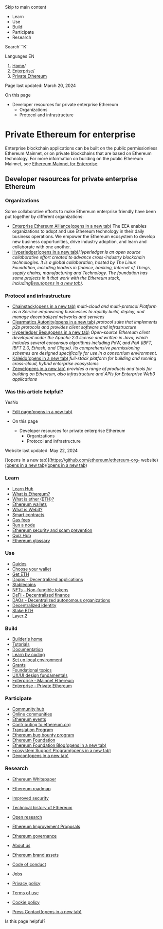 Skip to main content

[](/en/)

  * Learn
  * Use
  * Build
  * Participate
  * Research

Search```K`

Languages EN

  1. [Home](/en/)/
  2. [Enterprise](/en/enterprise/)/
  3. [Private Ethereum](/en/enterprise/private-ethereum/)

Page last updated: March 20, 2024

On this page

  * Developer resources for private enterprise Ethereum
    * Organizations
    * Protocol and infrastructure

# Private Ethereum for enterprise

Enterprise blockchain applications can be built on the public permissionless
Ethereum Mainnet, or on private blockchains that are based on Ethereum
technology. For more information on building on the public Ethereum Mainnet,
see [Ethereum Mainnet for Enterprise](/en/enterprise/).

## Developer resources for private enterprise Ethereum

### Organizations

Some collaborative efforts to make Ethereum enterprise friendly have been put
together by different organizations:

  * [Enterprise Ethereum Alliance(opens in a new tab)](https://entethalliance.org/) The EEA enables organizations to adopt and use Ethereum technology in their daily business operations. We empower the Ethereum ecosystem to develop new business opportunities, drive industry adoption, and learn and collaborate with one another.
  * [Hyperledger(opens in a new tab)](https://hyperledger.org)_Hyperledger is an open source collaborative effort created to advance cross-industry blockchain technologies. It is a global collaboration, hosted by The Linux Foundation, including leaders in finance, banking, Internet of Things, supply chains, manufacturing and Technology. The foundation has some projects in it that work with the Ethereum stack, including[Besu(opens in a new tab)](https://www.hyperledger.org/use/besu)._

### Protocol and infrastructure

  * [Chainstack(opens in a new tab)](https://chainstack.com/) _multi-cloud and multi-protocol Platform as a Service empowering businesses to rapidly build, deploy, and manage decentralized networks and services_
  * [Clearmatics Autonity(opens in a new tab)](https://www.clearmatics.com/about/) _protocol suite that implements p2p protocols and provides client software and infrastructure_
  * [Hyperledger Besu(opens in a new tab)](https://www.hyperledger.org/use/besu) _Open-source Ethereum client developed under the Apache 2.0 license and written in Java, which includes several consensus algorithms including PoW, and PoA (IBFT, IBFT 2.0, Ethash, and Clique). Its comprehensive permissioning schemes are designed specifically for use in a consortium environment._
  * [Kaleido(opens in a new tab)](https://kaleido.io/) _full-stack platform for building and running cross-cloud, hybrid enterprise ecosystems_
  * [Zeeve(opens in a new tab)](https://www.zeeve.io/) _provides a range of products and tools for building on Ethereum, also infrastructure and APIs for Enterprise Web3 applications_

### Was this article helpful?

YesNo

  * [Edit page(opens in a new tab)](https://github.com/ethereum/ethereum-org-website/tree/dev/public/content/enterprise/private-ethereum/index.md)
  * On this page

    * Developer resources for private enterprise Ethereum
      * Organizations
      * Protocol and infrastructure

Website last updated: May 22, 2024

[(opens in a new tab)](https://github.com/ethereum/ethereum-org-
website)[(opens in a new tab)](https://twitter.com/ethdotorg)[(opens in a new
tab)](https://discord.gg/ethereum-org)

### Learn

  * [Learn Hub](/en/learn/)
  * [What is Ethereum?](/en/what-is-ethereum/)
  * [What is ether (ETH)?](/en/eth/)
  * [Ethereum wallets](/en/wallets/)
  * [What is Web3?](/en/web3/)
  * [Smart contracts](/en/smart-contracts/)
  * [Gas fees](/en/gas/)
  * [Run a node](/en/run-a-node/)
  * [Ethereum security and scam prevention](/en/security/)
  * [Quiz Hub](/en/quizzes/)
  * [Ethereum glossary](/en/glossary/)

### Use

  * [Guides](/en/guides/)
  * [Choose your wallet](/en/wallets/find-wallet/)
  * [Get ETH](/en/get-eth/)
  * [Dapps - Decentralized applications](/en/dapps/)
  * [Stablecoins](/en/stablecoins/)
  * [NFTs - Non-fungible tokens](/en/nft/)
  * [DeFi - Decentralized finance](/en/defi/)
  * [DAOs - Decentralized autonomous organizations](/en/dao/)
  * [Decentralized identity](/en/decentralized-identity/)
  * [Stake ETH](/en/staking/)
  * [Layer 2](/en/layer-2/)

### Build

  * [Builder's home](/en/developers/)
  * [Tutorials](/en/developers/tutorials/)
  * [Documentation](/en/developers/docs/)
  * [Learn by coding](/en/developers/learning-tools/)
  * [Set up local environment](/en/developers/local-environment/)
  * [Grants](/en/community/grants/)
  * [Foundational topics](/en/developers/docs/intro-to-ethereum/)
  * [UX/UI design fundamentals](/en/developers/docs/design-and-ux/)
  * [Enterprise - Mainnet Ethereum](/en/enterprise/)
  * [Enterprise - Private Ethereum](/en/enterprise/private-ethereum/)

### Participate

  * [Community hub](/en/community/)
  * [Online communities](/en/community/online/)
  * [Ethereum events](/en/community/events/)
  * [Contributing to ethereum.org](/en/contributing/)
  * [Translation Program](/en/contributing/translation-program/)
  * [Ethereum bug bounty program](/en/bug-bounty/)
  * [Ethereum Foundation](/en/foundation/)
  * [Ethereum Foundation Blog(opens in a new tab)](https://blog.ethereum.org/)
  * [Ecosystem Support Program(opens in a new tab)](https://esp.ethereum.foundation)
  * [Devcon(opens in a new tab)](https://devcon.org/)

### Research

  * [Ethereum Whitepaper](/en/whitepaper/)
  * [Ethereum roadmap](/en/roadmap/)
  * [Improved security](/en/roadmap/security/)
  * [Technical history of Ethereum](/en/history/)
  * [Open research](/en/community/research/)
  * [Ethereum Improvement Proposals](/en/eips/)
  * [Ethereum governance](/en/governance/)

  * [About us](/en/about/)
  * [Ethereum brand assets](/en/assets/)
  * [Code of conduct](/en/community/code-of-conduct/)
  * [Jobs](/en/about/#open-jobs)
  * [Privacy policy](/en/privacy-policy/)
  * [Terms of use](/en/terms-of-use/)
  * [Cookie policy](/en/cookie-policy/)
  * [Press Contact(opens in a new tab)](mailto:press@ethereum.org)

Is this page helpful?

